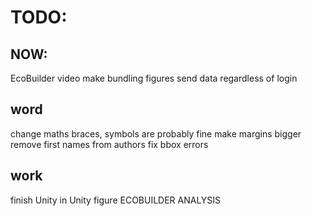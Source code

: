 # TODO:

## NOW:
EcoBuilder video
make bundling figures
send data regardless of login

## word
change maths braces, symbols are probably fine
make margins bigger
remove first names from authors
fix bbox errors

## work
finish Unity in Unity figure
ECOBUILDER ANALYSIS